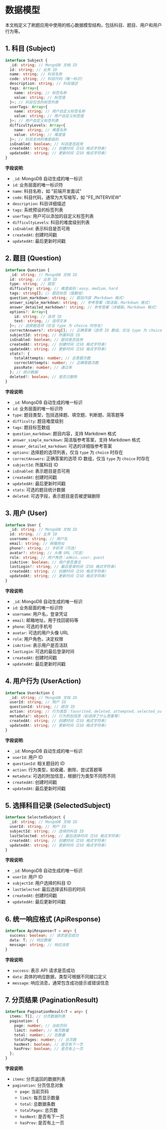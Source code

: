 # 数据模型

本文档定义了刷题应用中使用的核心数据模型结构，包括科目、题目、用户和用户行为等。

## 1. 科目 (Subject)

```typescript
interface Subject {
  _id: string; // MongoDB 文档 ID
  id: string; // 业务 ID
  name: string; // 科目名称
  code: string; // 科目代码（唯一标识）
  description: string; // 科目描述
  tags: Array<{
    name: string; // 标签名称
    value: string; // 标签值
  }>; // 科目包含的标签列表
  userTags: Array<{
    name: string; // 用户自定义标签名称
    value: string; // 用户自定义标签值
  }>; // 用户自定义标签列表
  difficultyLevels: Array<{
    name: string; // 难度名称
    value: string; // 难度值
  }>; // 科目支持的难度级别
  isEnabled: boolean; // 科目是否启用
  createdAt: string; // 创建时间（ISO 格式字符串）
  updatedAt: string; // 更新时间（ISO 格式字符串）
}
```

**字段说明**:

- `_id`: MongoDB 自动生成的唯一标识
- `id`: 业务层面的唯一标识符
- `name`: 科目名称，如 "前端开发面试"
- `code`: 科目代码，通常为大写缩写，如 "FE_INTERVIEW"
- `description`: 科目详细描述
- `tags`: 系统预设的标签列表
- `userTags`: 用户可以添加的自定义标签列表
- `difficultyLevels`: 科目的难度级别列表
- `isEnabled`: 表示科目是否可用
- `createdAt`: 创建时间戳
- `updatedAt`: 最后更新时间戳

## 2. 题目 (Question)

```typescript
interface Question {
  _id: string; // MongoDB 文档 ID
  id: string; // 业务 ID
  type: string; // 题型
  difficulty: string; // 难度级别：easy、medium、hard
  tags: string[]; // 题目标签（值数组）
  question_markdown: string; // 题目内容（Markdown 格式）
  answer_simple_markdown: string; // 参考答案（简洁版，Markdown 格式）
  answer_detailed_markdown?: string; // 参考答案（详细版，Markdown 格式）
  options?: Array<{
    id: string; // 选项 ID
    text: string; // 选项文本
  }>; // 选择题选项（仅当 type 为 choice 时存在）
  correctAnswers?: string[]; // 正确答案（选项 ID 数组，仅当 type 为 choice 时存在）
  subjectId: string; // 所属科目 ID
  isEnabled: boolean; // 题目是否启用
  createdAt: string; // 创建时间（ISO 格式字符串）
  updatedAt: string; // 更新时间（ISO 格式字符串）
  stats?: {
    totalAttempts: number; // 总答题次数
    correctAttempts: number; // 正确答题次数
    passRate: number; // 通过率
  }; // 统计数据
  deleted?: boolean; // 是否已删除
}
```

**字段说明**:

- `_id`: MongoDB 自动生成的唯一标识
- `id`: 业务层面的唯一标识符
- `type`: 题目类型，包括选择题、填空题、判断题、简答题等
- `difficulty`: 题目难度级别
- `tags`: 题目标签数组
- `question_markdown`: 题目内容，支持 Markdown 格式
- `answer_simple_markdown`: 简洁版参考答案，支持 Markdown 格式
- `answer_detailed_markdown`: 可选的详细版参考答案
- `options`: 选择题的选项列表，仅当 `type` 为 `choice` 时存在
- `correctAnswers`: 正确答案的选项 ID 数组，仅当 `type` 为 `choice` 时存在
- `subjectId`: 所属科目 ID
- `isEnabled`: 表示题目是否可用
- `createdAt`: 创建时间戳
- `updatedAt`: 最后更新时间戳
- `stats`: 可选的题目统计数据
- `deleted`: 可选字段，表示题目是否被逻辑删除

## 3. 用户 (User)

```typescript
interface User {
  _id: string; // MongoDB 文档 ID
  id: string; // 业务 ID
  username: string; // 用户名
  email: string; // 邮箱地址
  phone?: string; // 手机号（可选）
  avatar?: string; // 头像 URL（可选）
  role: string; // 用户角色：admin、user、guest
  isActive: boolean; // 用户是否激活
  lastLogin?: string; // 最后登录时间（ISO 格式字符串）
  createdAt: string; // 创建时间（ISO 格式字符串）
  updatedAt: string; // 更新时间（ISO 格式字符串）
}
```

**字段说明**:

- `_id`: MongoDB 自动生成的唯一标识
- `id`: 业务层面的唯一标识符
- `username`: 用户名，登录凭证
- `email`: 邮箱地址，用于找回密码等
- `phone`: 可选的手机号
- `avatar`: 可选的用户头像 URL
- `role`: 用户角色，决定权限
- `isActive`: 表示用户是否活跃
- `lastLogin`: 可选的最后登录时间
- `createdAt`: 创建时间戳
- `updatedAt`: 最后更新时间戳

## 4. 用户行为 (UserAction)

```typescript
interface UserAction {
  _id: string; // MongoDB 文档 ID
  userId: string; // 用户 ID
  questionId: string; // 题目 ID
  action: string; // 行为类型：favorited、deleted、attempted、selected_subject
  metadata?: object; // 行为附加信息（如选择了什么答案等）
  createdAt: string; // 创建时间（ISO 格式字符串）
  updatedAt: string; // 更新时间（ISO 格式字符串）
}
```

**字段说明**:

- `_id`: MongoDB 自动生成的唯一标识
- `userId`: 用户 ID
- `questionId`: 相关题目的 ID
- `action`: 行为类型，如收藏、删除、尝试答题等
- `metadata`: 可选的附加信息，根据行为类型不同而不同
- `createdAt`: 创建时间戳
- `updatedAt`: 最后更新时间戳

## 5. 选择科目记录 (SelectedSubject)

```typescript
interface SelectedSubject {
  _id: string; // MongoDB 文档 ID
  userId: string; // 用户 ID
  subjectId: string; // 选择的科目 ID
  lastSelected: string; // 最后选择时间（ISO 格式字符串）
  createdAt: string; // 创建时间（ISO 格式字符串）
  updatedAt: string; // 更新时间（ISO 格式字符串）
}
```

**字段说明**:

- `_id`: MongoDB 自动生成的唯一标识
- `userId`: 用户 ID
- `subjectId`: 用户选择的科目 ID
- `lastSelected`: 最后选择该科目的时间
- `createdAt`: 创建时间戳
- `updatedAt`: 最后更新时间戳

## 6. 统一响应格式 (ApiResponse)

```typescript
interface ApiResponse<T = any> {
  success: boolean; // 请求是否成功
  data: T; // 响应数据
  message: string; // 响应消息
}
```

**字段说明**:

- `success`: 表示 API 请求是否成功
- `data`: 具体的响应数据，类型可根据不同接口定义
- `message`: 响应消息，通常包含成功提示或错误信息

## 7. 分页结果 (PaginationResult)

```typescript
interface PaginationResult<T = any> {
  items: T[]; // 分页数据列表
  pagination: {
    page: number; // 当前页码
    limit: number; // 每页数量
    total: number; // 总数量
    totalPages: number; // 总页数
    hasNext: boolean; // 是否有下一页
    hasPrev: boolean; // 是否有上一页
  };
}
```

**字段说明**:

- `items`: 分页返回的数据列表
- `pagination`: 分页信息对象
  - `page`: 当前页码
  - `limit`: 每页显示数量
  - `total`: 总数据条数
  - `totalPages`: 总页数
  - `hasNext`: 是否有下一页
  - `hasPrev`: 是否有上一页
